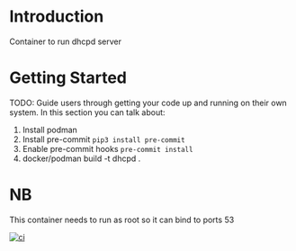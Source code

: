 # Introduction
Container to run dhcpd server

# Getting Started
TODO: Guide users through getting your code up and running on their own system. In this section you can talk about:
1. Install podman
2. Install pre-commit `pip3 install pre-commit`
3. Enable pre-commit hooks `pre-commit install`
4. docker/podman build -t dhcpd .


# NB

This container needs to run as root so it can bind to ports 53

[![ci](https://github.com/brettminnie/openshift-docker-dhcpd/actions/workflows/main.yml/badge.svg)](https://github.com/brettminnie/openshift-docker-dhcpd/actions/workflows/main.yml)
